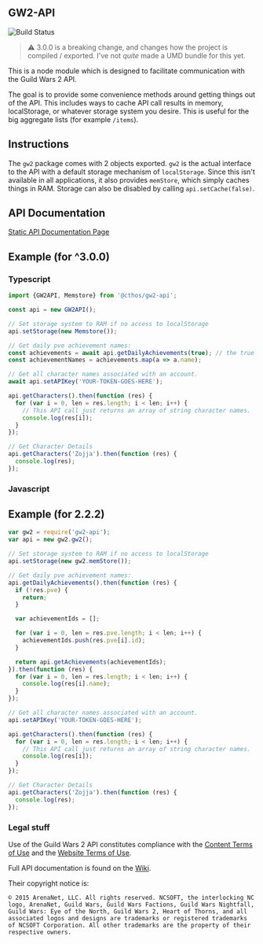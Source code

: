 ## GW2-API

![Build Status](https://travis-ci.org/cthos/gw2-api.svg?branch=master)

> ⚠️ 3.0.0 is a breaking change, and changes how the project is compiled / exported. I've not _quite_ made a UMD bundle for this yet.

This is a node module which is designed to facilitate communication with the Guild Wars 2 API.

The goal is to provide some convenience methods around getting things out of the API. This includes ways to cache API call results in memory, localStorage, or whatever storage system you desire. This is useful for the big aggregate lists (for example `/items`).

## Instructions

The `gw2` package comes with 2 objects exported. `gw2` is the actual interface to the API with a default storage mechanism of `localStorage`. Since this isn't available in all applications, it also provides `memStore`, which simply caches things in RAM. Storage can also be disabled by calling `api.setCache(false)`.

## API Documentation

[Static API Documentation Page](http://cthos.github.com/gw2-api)

## Example (for ^3.0.0)

### Typescript
```ts
import {GW2API, Memstore} from '@cthos/gw2-api';

const api = new GW2API();

// Set storage system to RAM if no access to localStorage
api.setStorage(new Memstore());

// Get daily pve achievement names:
const achievements = await api.getDailyAchievements(true); // the true is default, but this will translate the IDs to their objects directly
const achievementNames = achievements.map(a => a.name);

// Get all character names associated with an account.
await api.setAPIKey('YOUR-TOKEN-GOES-HERE');

api.getCharacters().then(function (res) {
  for (var i = 0, len = res.length; i < len; i++) {
    // This API call just returns an array of string character names.
    console.log(res[i]);
  }
});

// Get Character Details
api.getCharacters('Zojja').then(function (res) {
  console.log(res);
});
```

### Javascript

## Example (for 2.2.2)

```js
var gw2 = require('gw2-api');
var api = new gw2.gw2();

// Set storage system to RAM if no access to localStorage
api.setStorage(new gw2.memStore());

// Get daily pve achievement names:
api.getDailyAchievements().then(function (res) {
  if (!res.pve) {
    return;
  }

  var achievementIds = [];

  for (var i = 0, len = res.pve.length; i < len; i++) {
    achievementIds.push(res.pve[i].id);
  }

  return api.getAchievements(achievementIds);
}).then(function (res) {
  for (var i = 0, len = res.length; i < len; i++) {
    console.log(res[i].name);
  }
});

// Get all character names associated with an account.
api.setAPIKey('YOUR-TOKEN-GOES-HERE');

api.getCharacters().then(function (res) {
  for (var i = 0, len = res.length; i < len; i++) {
    // This API call just returns an array of string character names.
    console.log(res[i]);
  }
});

// Get Character Details
api.getCharacters('Zojja').then(function (res) {
  console.log(res);
});
```

### Legal stuff

Use of the Guild Wars 2 API constitutes compliance with the [Content Terms of Use](https://www.guildwars2.com/en/legal/guild-wars-2-content-terms-of-use/) and the [Website Terms of Use](https://www.guildwars2.com/en/legal/website-terms-of-use/).

Full API documentation is found on the [Wiki](https://wiki.guildwars2.com/wiki/API:Main).

Their copyright notice is:
```
© 2015 ArenaNet, LLC. All rights reserved. NCSOFT, the interlocking NC logo, ArenaNet, Guild Wars, Guild Wars Factions, Guild Wars Nightfall, Guild Wars: Eye of the North, Guild Wars 2, Heart of Thorns, and all associated logos and designs are trademarks or registered trademarks of NCSOFT Corporation. All other trademarks are the property of their respective owners.
```
